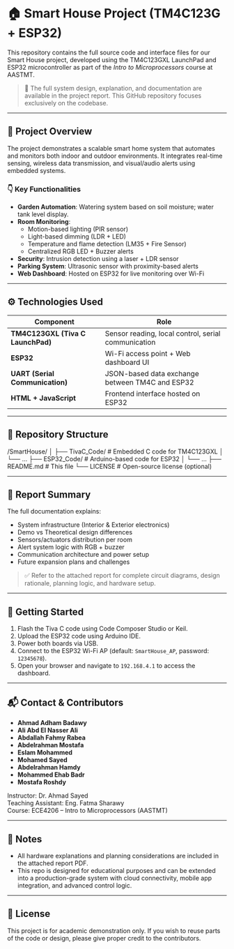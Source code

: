 # 🏠 Smart House Project (TM4C123G + ESP32)

This repository contains the full source code and interface files for our Smart House project, developed using the TM4C123GXL LaunchPad and ESP32 microcontroller as part of the *Intro to Microprocessors* course at AASTMT.

> 📄 The full system design, explanation, and documentation are available in the project report. This GitHub repository focuses exclusively on the codebase.

---

## 📘 Project Overview

The project demonstrates a scalable smart home system that automates and monitors both indoor and outdoor environments. It integrates real-time sensing, wireless data transmission, and visual/audio alerts using embedded systems.

### 👇 Key Functionalities
- **Garden Automation**: Watering system based on soil moisture; water tank level display.
- **Room Monitoring**:
  - Motion-based lighting (PIR sensor)
  - Light-based dimming (LDR + LED)
  - Temperature and flame detection (LM35 + Fire Sensor)
  - Centralized RGB LED + Buzzer alerts
- **Security**: Intrusion detection using a laser + LDR sensor
- **Parking System**: Ultrasonic sensor with proximity-based alerts
- **Web Dashboard**: Hosted on ESP32 for live monitoring over Wi-Fi

---

## ⚙️ Technologies Used

| Component | Role |
|----------|------|
| **TM4C123GXL (Tiva C LaunchPad)** | Sensor reading, local control, serial communication |
| **ESP32** | Wi-Fi access point + Web dashboard UI |
| **UART (Serial Communication)** | JSON-based data exchange between TM4C and ESP32 |
| **HTML + JavaScript** | Frontend interface hosted on ESP32 |

---

## 📁 Repository Structure

/SmartHouse/
│
├── TivaC_Code/ # Embedded C code for TM4C123GXL
│ └── ...
├── ESP32_Code/ # Arduino-based code for ESP32
│ └── ...
├── README.md # This file
└── LICENSE # Open-source license (optional)


---

## 📝 Report Summary

The full documentation explains:

- System infrastructure (Interior & Exterior electronics)
- Demo vs Theoretical design differences
- Sensors/actuators distribution per room
- Alert system logic with RGB + buzzer
- Communication architecture and power setup
- Future expansion plans and challenges

> ✅ Refer to the attached report for complete circuit diagrams, design rationale, planning logic, and hardware setup.

---

## 🚀 Getting Started

1. Flash the Tiva C code using Code Composer Studio or Keil.
2. Upload the ESP32 code using Arduino IDE.
3. Power both boards via USB.
4. Connect to the ESP32 Wi-Fi AP (default: `SmartHouse_AP`, password: `12345678`).
5. Open your browser and navigate to `192.168.4.1` to access the dashboard.

---

## 📬 Contact & Contributors

- **Ahmad Adham Badawy**
- **Ali Abd El Nasser Ali**
- **Abdallah Fahmy Rabea**
- **Abdelrahman Mostafa**
- **Eslam Mohammed**
- **Mohamed Sayed**
- **Abdelrahman Hamdy**
- **Mohammed Ehab Badr**
- **Mostafa Roshdy**

Instructor: Dr. Ahmad Sayed  
Teaching Assistant: Eng. Fatma Sharawy  
Course: ECE4206 – Intro to Microprocessors (AASTMT)

---

## 📌 Notes

- All hardware explanations and planning considerations are included in the attached report PDF.
- This repo is designed for educational purposes and can be extended into a production-grade system with cloud connectivity, mobile app integration, and advanced control logic.

---

## 📄 License

This project is for academic demonstration only. If you wish to reuse parts of the code or design, please give proper credit to the contributors.



